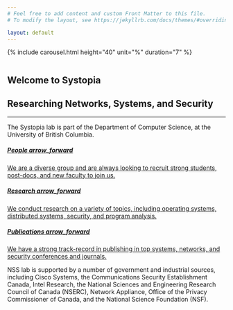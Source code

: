 ```yaml
---
# Feel free to add content and custom Front Matter to this file.
# To modify the layout, see https://jekyllrb.com/docs/themes/#overriding-theme-defaults

layout: default
---
```

<!-- .carousel -->
{% include carousel.html height="40" unit="%" duration="7" %}
<!-- /.carousel -->

<!-- .about section -->
<section>
    <div class="container mb-4">
        <div class="row">
          <div class="col-lg-1 d-lg-flex d-none"> </div>
          <div class="col-xl-3 col-lg-4 col-md-5 p-0 pb-lg-0 pb-md-5 d-md-flex d-none" style="align-items: flex-start; /* SAFARI LOGO DISPLAY BUG FIX */"><img class="img-fluid" src="../assets/images/Vectorized_Logo_(EDITED).png" alt=""></div>
          <div class="col-xl-1 d-xl-flex d-none"> </div>
          <div class="col-lg-6 col-md-7 my-auto pl-md-5 py-5">
            <h2 class="text-right">Welcome to Systopia</h2>
            <h1 class="mt-4 mb-3 text-right">Researching Networks, Systems, and Security</h1>
            <hr class="heading-divider">
            <p class="subheading text-lg-left text-justify">The Systopia lab is part of the Department of Computer Science, at the University of British Columbia.</p>
          </div>
          <div class="col-lg-1 d-lg-flex d-none"> </div>
        </div>
    </div>
</section>
<!-- /.about section -->

<!-- .info cards -->
<section class="pt-md-5 pb-lg-5 pb-0">
    <div class="container">
        <div class="row">
            <div class="col-12 col-md-4 mb-md-0 mb-5 px-md-4"><a class="nav-card" href="people.html" alt="Our Lab">
                <h5 class="mb-4"><span>People</span>
                    <span class="material-icons float-right">
                    arrow_forward
                    </span></h5>
                We are a diverse group and are always looking to recruit strong students, post-docs, and new faculty to join us.</a>
            </div>
            <div class="col-12 col-md-4 mb-md-0 mb-5 px-md-4"><a class="nav-card" href="research.html" alt="Our Research">
                <h5 class="mb-4"><span>Research</span>
                    <span class="material-icons float-right">
                    arrow_forward
                    </span></h5>
                We conduct research on a variety of topics, including operating systems, distributed systems, security, and program analysis.</a>
            </div>
            <div class="col-12 col-md-4 px-md-4"><a class="nav-card" href="publications.html" alt="Our Publications">
                <h5 class="mb-4"><span>Publications</span>
                    <span class="material-icons float-right">
                    arrow_forward
                    </span></h5>
                We have a strong track-record in publishing in top systems, networks, and security conferences and journals.</a>
            </div>
        </div>
    </div>
</section>
<!-- /.info cards -->

<!-- .footer -->
<section class="py-5"><div class="container-fluid img-divider p-0">
    <div class="row">
      <div class="col-lg-4 my-auto py-5">
      </div>
      <div class="col-lg-8 mh-100"><img class="img-fluid" src="../../assets/images/20089915475_8364baed6d_k.jpg" alt=""></div>
      </div>
    </div>
</section>

<section class="pb-5"><div class="container text-center">
    <p class="small">NSS lab is supported by a number of government and industrial sources, including Cisco Systems, the Communications Security Establishment Canada, Intel Research, the National Sciences and Engineering Research Council of Canada (NSERC), Network Appliance, Office of the Privacy Commissioner of Canada, and the National Science Foundation (NSF).</p>
  </div>
</section>
<!-- /.footer -->